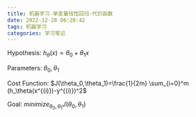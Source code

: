 ```yaml
---
title: 机器学习-单变量线性回归-代价函数
date: 2022-12-28 06:28:42
tags: 机器学习
categories: 学习笔记
---
```


Hypothesis:
$h_\theta(x)=\theta_0+\theta_1x$

Parameters:
$\theta_0, \theta_1$

Cost Function:
$J(\theta_0,\theta_1)=\frac{1}{2m} \sum_{i=0}^m (h_\theta(x^{(i)})-y^{(i)})^2$

Goal:
$minimize_{\theta_0,\theta_1}J(\theta_0,\theta_1)$

